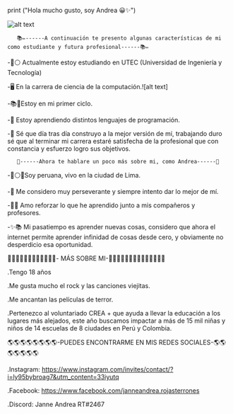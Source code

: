 
print ("Hola mucho gusto, soy Andrea 😀✨")

![alt text](https://media.istockphoto.com/vectors/computer-science-word-concepts-banner-vector-id1173372800)



       📚✏️------A continuación te presento algunas características de mi como estudiante y futura profesional------📚✏️

-🔵⚪ Actualmente estoy estudiando en UTEC (Universidad de Ingeniería y Tecnología) 

-🖥️ En la carrera de ciencia de la computación.![alt text]

-📚🎒Estoy en mi primer ciclo.

-🙌 Estoy aprendiendo distintos lenguajes de programación.

-🤗 Sé que día tras día construyo a la mejor versión de mí, trabajando duro sé que al terminar mi carrera estaré satisfecha de la profesional que con constancia y esfuerzo logro sus objetivos.


       🌷------Ahora te hablare un poco más sobre mi, como Andrea------🌷

-🔴⚪🔴Soy peruana, vivo en la ciudad de Lima. 

-🥰 Me considero muy perseverante y siempre intento dar lo mejor de mí.


-🧠🤓 Amo reforzar lo que he aprendido junto a mis compañeros y profesores.


-✨📚 Mi pasatiempo es aprender nuevas cosas, considero que ahora el internet permite aprender infinidad de cosas desde cero, y obviamente no desperdicio esa oportunidad.


  
  
  🌼🌸🌼🌸🌼🌸🌼🌸🌼🌸🌼🌸- MÁS SOBRE MI-🌼🌸🌼🌸🌼🌸🌼🌸🌼🌸🌼🌸🌼🌸
  
  
  .Tengo 18 años
  
  .Me gusta mucho el rock y las canciones viejitas.
  
  .Me ancantan las películas de terror.
  
  .Pertenezco al voluntariado CREA + que ayuda a llevar la educación a los lugares más alejados, este año buscamos impactar a
   más de 15 mil niñas y niños de 14 escuelas de 8 ciudades en Perú y Colombia.
   

  
 🌎🌎🌎🌎🌎🌎🌎🌎-PUEDES ENCONTRARME EN MIS REDES SOCIALES-🌎🌎🌎🌎🌎🌎🌎
 
 
 .Instagram: https://www.instagram.com/invites/contact/?i=ly95bybroag7&utm_content=33iyutq
 
 .Facebook:  https://www.facebook.com/janneandrea.rojasterrones
 
 .Discord:   Janne Andrea RT#2467
 











